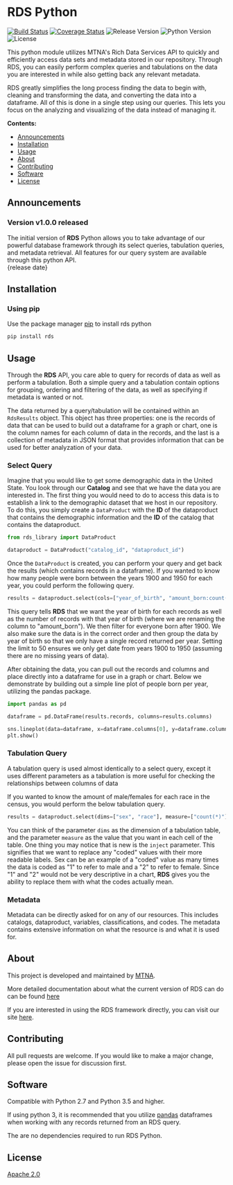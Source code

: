 # RDS Python[![Build Status](https://travis-ci.org/mtna/rds-python.svg?branch=master)](https://travis-ci.org/mtna/rds-python) [![Coverage Status](https://coveralls.io/repos/github/mtna/rds-python/badge.svg?branch=master)](https://coveralls.io/github/mtna/rds-python?branch=master)![Release Version](https://img.shields.io/badge/release-1.0.0-blue)![Python Version](https://img.shields.io/badge/python-2.7_|_3.6_|_3.7_|_3.8-blue)  ![License](https://img.shields.io/badge/LICENSE-APACHE_2.0-blue?link=https://www.apache.org/licenses/LICENSE-2.0)  This python module utilizes MTNA's Rich Data Services API to quickly and efficiently access data sets and metadata stored in our repository. Through RDS, you can easily perform complex queries and tabulations on the data you are interested in while also getting back any relevant metadata.RDS greatly simplifies the long process finding the data to begin with, cleaning and transforming the data, and converting the data into a dataframe. All of this is done in a single step using our queries. This lets you focus on the analyzing and visualizing of the data instead of managing it.    **Contents:**  - [Announcements](#announcements)  - [Installation](#installation)  - [Usage](#usage)  - [About](#about)  - [Contributing](#contributing)  - [Software](#software)  - [License](#license)      ## Announcements### Version v1.0.0 releasedThe initial version of **RDS** Python allows you to take advantage of our powerful database framework through its select queries, tabulation queries, and metadata retrieval. All features for our query system are available through this python API.  {release date}## Installation### Using pipUse the package manager [pip](https://pip.pypa.io/en/stable/) to install rds python```bashpip install rds```## UsageThrough the **RDS** API, you care able to query for records of data as well as perform a tabulation. Both a simple query and a tabulation contain options for grouping, ordering and filtering of the data, as well as specifying if metadata is wanted or not.The data returned by a query/tabulation will be contained within an `RdsResults` object. This object has three properties: one is the records of data that can be used to build out a dataframe for a graph or chart, one is the column names for each column of data in the records, and the last is a collection of metadata in JSON format that provides information that can be used for better analyzation of your data.### Select QueryImagine that you would like to get some demographic data in the United State. You look through our **Catalog** and see that we have the data you are interested in. The first thing you would need to do to access this data is to establish a link to the demographic dataset that we host in our repository. To do this, you simply create a `DataProduct` with the **ID** of the dataproduct that contains the demographic information and the **ID** of the catalog that contains the dataproduct.```pythonfrom rds_library import DataProductdataproduct = DataProduct("catalog_id", "dataproduct_id")```Once the `DataProduct` is created, you can perform your query and get back the results (which contains records in a dataframe). If you wanted to know how many people were born between the years 1900 and 1950 for each year, you could perform the following query.```pythonresults = dataproduct.select(cols=["year_of_birth", "amount_born:count(*)"], where=["year_of_birth>1900"], orderby=["year_of_birth"], groupby=["year_of_birth"], limit=50)```This query tells **RDS** that we want the year of birth for each records as well as the number of records with that year of birth (where we are renaming the column to "amount_born"). We then filter for everyone born after 1900. We also make sure the data is in the correct order and then group the data by year of birth so that we only have a single record returned per year. Setting the limit to 50 ensures we only get date from years 1900 to 1950 (assuming there are no missing years of data).After obtaining the data, you can pull out the records and columns and place directly into a dataframe for use in a graph or chart. Below we demonstrate by building out a simple line plot of people born per year, utilizing the pandas package.```pythonimport pandas as pddataframe = pd.DataFrame(results.records, columns=results.columns)sns.lineplot(data=dataframe, x=dataframe.columns[0], y=dataframe.columns[1])plt.show()```### Tabulation QueryA tabulation query is used almost identically to a select query, except it uses different parameters as a tabulation is more useful for checking the relationships between columns of dataIf you wanted to know the amount of male/females for each race in the census, you would perform the below tabulation query.```pythonresults = dataproduct.select(dims=["sex", "race"], measure=["count(*)"], orderby=["race"], inject=True)```You can think of the parameter `dims` as the dimension of a tabulation table, and the parameter `measure` as the value that you want in each cell of the table. One thing you may notice that is new is the `inject` parameter. This signifies that we want to replace any "coded" values with their more readable labels. Sex can be an example of a "coded" value as many times the data is coded as "1" to refer to male and a "2" to refer to female. Since "1" and "2" would not be very descriptive in a chart, **RDS** gives you the ability to replace them with what the codes actually mean.### MetadataMetadata can be directly asked for on any of our resources. This includes catalogs, dataproduct, variables, classifications, and codes. The metadata contains extensive information on what the resource is and what it is used for.## AboutThis project is developed and maintained by [MTNA](https://www.mtna.us/).More detailed documentation about what the current version of RDS can do can be found [here](https://documenter.getpostman.com/view/2220438/SzS4QmXD?version=latest#intro.)If you are interested in using the RDS framework directly, you can visit our site [here](https://www2.richdataservices.com/).## ContributingAll pull requests are welcome. If you would like to make a major change, please open the issue for discussion first.## SoftwareCompatible with Python 2.7 and Python 3.5 and higher.If using python 3, it is recommended that you utilize [pandas](https://pandas.pydata.org/) dataframes when working with any records returned from an RDS query.The are no dependencies required to run RDS Python.## License[Apache 2.0](https://www.apache.org/licenses/LICENSE-2.0)